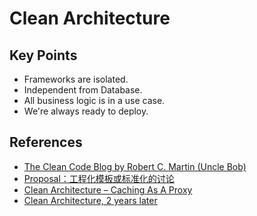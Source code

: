 # Clean Architecture

## Key Points

- Frameworks are isolated.
- Independent from Database.
- All business logic is in a use case.
- We're always ready to deploy.

## References
- [The Clean Code Blog by Robert C. Martin (Uncle Bob)](https://blog.cleancoder.com/uncle-bob/2012/08/13/the-clean-architecture.html)
- [Proposal：工程化模板或标准化的讨论](https://github.com/cloudwego/kitex/issues/500)
- [Clean Architecture – Caching As A Proxy](https://codecoach.co.nz/clean-architecture-caching-as-a-proxy/)
- [Clean Architecture, 2 years later](https://eltonminetto.dev/en/post/2020-07-06-clean-architecture-2years-later/)
